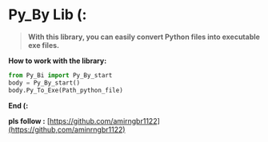 # **Py_By Lib** (:

> **With this library, you can easily convert Python files into executable exe files.**

**How to work with the library:**     

```python
from Py_Bi import Py_By_start
body = Py_By_start()
body.Py_To_Exe(Path_python_file)
```

**End (:**

**pls follow :** [https://github.com/amirngbr1122](https://github,com/aminrngbr1122)
